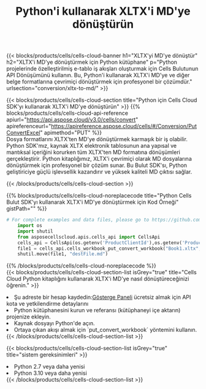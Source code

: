 ﻿---
title:  Python'i kullanarak XLTX'i MD'ye dönüştürün
description:  XLTX formatındaki bir dosyayı MD formatındaki bir dosyaya dönüştürmek için Python için Aspose.Cells Cloud SDK'yı kullanma.
kwords: Excel, Convert XLTX to MD, REST, Python
howto: How to convert XLTX to MD using Aspose.Cells Cloud Python library.
---
{{< blocks/products/cells/cells-cloud-banner h1="XLTX\'yi MD\'ye dönüştür" h2="XLTX\'i MD\'ye dönüştürmek için Python kütüphane" p="Python projelerinde özelleştirilmiş e-tablo iş akışları oluşturmak için Cells Bulutunun API Dönüşümünü kullanın. Bu, Python\'i kullanarak XLTX\'i MD\'ye ve diğer belge formatlarına çevrimiçi dönüştürmek için profesyonel bir çözümdür." urlsection="conversion/xltx-to-md/" >}}

{{< blocks/products/cells/cells-cloud-section title="Python için Cells Cloud SDK\'yı kullanarak XLTX\'i MD\'ye dönüştürün" >}}
{{% blocks/products/cells/cells-cloud-api-reference apiurl="https://api.aspose.cloud/v3.0/cells/convert" apireferenceurl="https://apireference.aspose.cloud/cells/#/Conversion/PutConvertExcel" apimethod="PUT" %}}
<br/>
Dosya formatlarını XLTX'ten MD'ye dönüştürmek karmaşık bir iş olabilir. Python SDK'mız, kaynak XLTX elektronik tablosunun ana yapısal ve mantıksal içeriğini korurken tüm XLTX'ten MD formatına dönüşümleri gerçekleştirir. Python kitaplığımız, XLTX'i çevrimiçi olarak MD dosyalarına dönüştürmek için profesyonel bir çözüm sunar. Bu Bulut SDK'sı, Python geliştiriciye güçlü işlevsellik kazandırır ve yüksek kaliteli MD çıktısı sağlar.

{{< /blocks/products/cells/cells-cloud-section >}}

{{% blocks/products/cells/cells-cloud-noreplacecode title="Python Cells Bulut SDK\'yı kullanarak XLTX\'i MD\'ye dönüştürmek için Kod Örneği" gistPath="" %}}
 
```python
# For complete examples and data files, please go to https://github.com/aspose-cells-cloud/aspose-cells-cloud-python/
    import os
    import shutil
    from asposecellscloud.apis.cells_api import CellsApi
    cells_api = CellsApi(os.getenv('ProductClientId'),os.getenv('ProductClientSecret'))
    file1 = cells_api.cells_workbook_put_convert_workbook("Book1.xltx",format="md")
    shutil.move(file1, "destFile.md")     
```
 
{{% /blocks/products/cells/cells-cloud-noreplacecode %}}
<br/>
{{< blocks/products/cells/cells-cloud-section-list isGrey="true" title="Cells Cloud Python kitaplığını kullanarak XLTX\'i MD\'ye nasıl dönüştüreceğinizi öğrenin." >}}
<li> Şu adreste bir hesap kaydedin:<a href="https://dashboard.aspose.cloud/">Gösterge Paneli</a> ücretsiz almak için API kota ve yetkilendirme detaylarını</li>
<li>Python kütüphanesini kurun ve referansı (kütüphaneyi içe aktarın) projenize ekleyin.</li>
<li>Kaynak dosyayı Python'de açın.</li>
<li>Ortaya çıkan akışı almak için `put_convert_workbook` yöntemini kullanın.</li>
{{< /blocks/products/cells/cells-cloud-section-list >}}

{{< blocks/products/cells/cells-cloud-section-list isGrey="true" title="sistem gereksinimleri" >}}
<li>Python 2.7 veya daha yenisi</li>
<li>Python 3.10 veya daha yenisi</li>
{{< /blocks/products/cells/cells-cloud-section-list >}}
